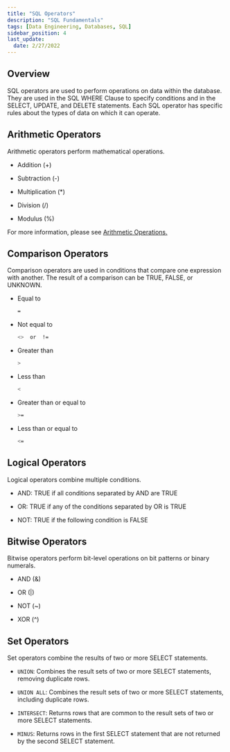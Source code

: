 ```yaml
---
title: "SQL Operators"
description: "SQL Fundamentals"
tags: [Data Engineering, Databases, SQL]
sidebar_position: 4
last_update:
  date: 2/27/2022
---
```


## Overview

SQL operators are used to perform operations on data within the database. They are used in the SQL WHERE Clause to specify conditions and in the SELECT, UPDATE, and DELETE statements. Each SQL operator has specific rules about the types of data on which it can operate.

## Arithmetic Operators

Arithmetic operators perform mathematical operations.

- Addition (+)

- Subtraction (-)

- Multiplication (*)

- Division (/)

- Modulus (%)

For more information, please see [Arithmetic Operations.](./011-Arithmetic-Operations.md)

## Comparison Operators

Comparison operators are used in conditions that compare one expression with another. The result of a comparison can be TRUE, FALSE, or UNKNOWN.

- Equal to 

    ```bash 
    =
    ```

- Not equal to 

    ```bash 
    <>  or  !=
    ```

- Greater than

    ```bash 
    >
    ```

- Less than

    ```bash 
    <
    ```

- Greater than or equal to 

    ```bash 
    >=
    ```
    
- Less than or equal to 

    ```bash 
    <=
    ```

## Logical Operators

Logical operators combine multiple conditions.

- AND: TRUE if all conditions separated by AND are TRUE

- OR: TRUE if any of the conditions separated by OR is TRUE

- NOT: TRUE if the following condition is FALSE

## Bitwise Operators

Bitwise operators perform bit-level operations on bit patterns or binary numerals.

- AND (&)

- OR (|)

- NOT (~)

- XOR (^)

## Set Operators

Set operators combine the results of two or more SELECT statements.

- `UNION`: Combines the result sets of two or more SELECT statements, removing duplicate rows.

- `UNION ALL`: Combines the result sets of two or more SELECT statements, including duplicate rows.

- `INTERSECT`: Returns rows that are common to the result sets of two or more SELECT statements.

- `MINUS`: Returns rows in the first SELECT statement that are not returned by the second SELECT statement.